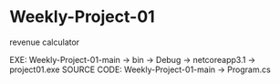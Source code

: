 # Weekly-Project-01
revenue calculator

EXE: Weekly-Project-01-main -> bin -> Debug -> netcoreapp3.1 -> project01.exe
SOURCE CODE: Weekly-Project-01-main -> Program.cs
